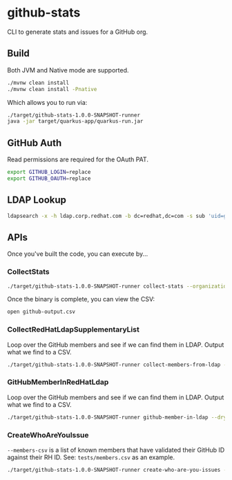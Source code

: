 # github-stats
CLI to generate stats and issues for a GitHub org.

## Build
Both JVM and Native mode are supported.

```bash
./mvnw clean install
./mvnw clean install -Pnative
```

Which allows you to run via:

```bash
./target/github-stats-1.0.0-SNAPSHOT-runner
java -jar target/quarkus-app/quarkus-run.jar
```

## GitHub Auth
Read permissions are required for the OAuth PAT.

```bash
export GITHUB_LOGIN=replace
export GITHUB_OAUTH=replace
```

## LDAP Lookup
```bash
ldapsearch -x -h ldap.corp.redhat.com -b dc=redhat,dc=com -s sub 'uid=gahealy'
```

## APIs
Once you've built the code, you can execute by...

### CollectStats

```bash
./target/github-stats-1.0.0-SNAPSHOT-runner collect-stats --organization={your-org}
```

Once the binary is complete, you can view the CSV:

```bash
open github-output.csv
```

### CollectRedHatLdapSupplementaryList
Loop over the GitHub members and see if we can find them in LDAP. Output what we find to a CSV.

```bash
./target/github-stats-1.0.0-SNAPSHOT-runner collect-members-from-ldap --organization={your-org} --members-csv={list-of-known-members} --csv-output=supplementary.csv --fail-if-no-vpn=false
```

### GitHubMemberInRedHatLdap
Loop over the GitHub members and see if we can find them in LDAP. Output what we find to a CSV.

```bash
./target/github-stats-1.0.0-SNAPSHOT-runner github-member-in-ldap --dry-run=true --organization={your-org} --issue-repo={a-repo-in-that-org} --members-csv={list-of-known-members} --supplementary-csv={list-of-supplementary-members} -fail-if-no-vpn=false
```

### CreateWhoAreYouIssue
`--members-csv` is a list of known members that have validated their GitHub ID against their RH ID. See: `tests/members.csv` as an example.

```bash
./target/github-stats-1.0.0-SNAPSHOT-runner create-who-are-you-issues --dry-run=true --organization={your-org} --issue-repo={a-repo-in-that-org} --members-csv={list-of-known-members} --fail-if-no-vpn=false
```